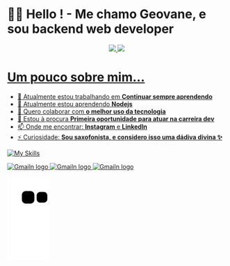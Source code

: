 # 👋🧐 Hello ! - Me chamo Geovane, e sou backend web developer 


<div align="center">
  <a href="https://github.com/rafaballerini">
  <img height="180em" src="https://github-readme-stats.vercel.app/api?username=Geovane-Ievenes&show_icons=true&theme=dracula&include_all_commits=true&count_private=true"/>
  <img height="180em" src="https://github-readme-stats.vercel.app/api/top-langs/?username=Geovane-Ievenes&layout=compact&langs_count=7&theme=dracula"/>
</div>

# Um pouco sobre mim...

- 🔭 Atualmente estou trabalhando em **Continuar sempre aprendendo**
- 🌱 Atualmente estou aprendendo **Nodejs**
- 👯 Quero colaborar com **o melhor uso da tecnologia**
- 🤔 Estou à procura **Primeira oportunidade para atuar na carreira dev**
- 📫 Onde me encontrar: **Instagram** e **LinkedIn**
- ⚡ Curiosidade: **Sou saxofonista, e considero isso uma dádiva divina ✨**

[![My Skills](https://skills.thijs.gg/icons?i=html,css,nodejs,js,php,mongodb,mysql,redis)](https://skills.thijs.gg)

<a href="https://www.instagram.com/geovaneievenes/">
<img src="https://img.shields.io/badge/Instagram-E4405F?style=for-the-badge&logo=instagram&logoColor=white" alt="Gmailn logo" title="Gmail" height="25" />
</a>
<a href="https://www.linkedin.com/in/geovane-ievenes-1558321ab/">
<img src="https://img.shields.io/badge/LinkedIn-0077B5?style=for-the-badge&logo=linkedin&logoColor=white" alt="Gmailn logo" title="Gmail" height="25" />
</a>
<a href="mailto:geovane.candevenes@gmail.com">
<img src="https://img.shields.io/badge/Gmail-D14836?style=for-the-badge&logo=gmail&logoColor=white" alt="Gmailn logo" title="Gmail" height="25" />
</a>

![snake gif](https://github.com/Geovane-Ievenes/Geovane-Ievenes/blob/output/github-contribution-grid-snake.svg)
